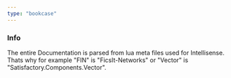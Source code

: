 ```yaml
---
type: "bookcase"
---
```


### Info

The entire Documentation is parsed from lua meta files used for Intellisense.<br>
Thats why for example "FIN" is "FicsIt-Networks" or "Vector" is "Satisfactory.Components.Vector".

